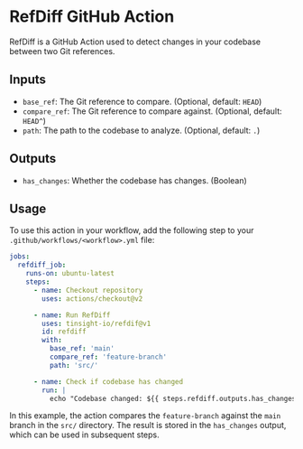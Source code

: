 # RefDiff GitHub Action

RefDiff is a GitHub Action used to detect changes in your codebase between two Git references.

## Inputs

- `base_ref`: The Git reference to compare. (Optional, default: `HEAD`)
- `compare_ref`: The Git reference to compare against. (Optional, default: `HEAD^`)
- `path`: The path to the codebase to analyze. (Optional, default: `.`)

## Outputs

- `has_changes`: Whether the codebase has changes. (Boolean)

## Usage

To use this action in your workflow, add the following step to your `.github/workflows/<workflow>.yml` file:

```yaml
jobs:
  refdiff_job:
    runs-on: ubuntu-latest
    steps:
      - name: Checkout repository
        uses: actions/checkout@v2

      - name: Run RefDiff
        uses: tinsight-io/refdif@v1
        id: refdiff
        with:
          base_ref: 'main'
          compare_ref: 'feature-branch'
          path: 'src/'

      - name: Check if codebase has changed
        run: |
          echo "Codebase changed: ${{ steps.refdiff.outputs.has_changes }"
```

In this example, the action compares the `feature-branch` against the `main` branch in the `src/` directory. The result is stored in the `has_changes` output, which can be used in subsequent steps.
